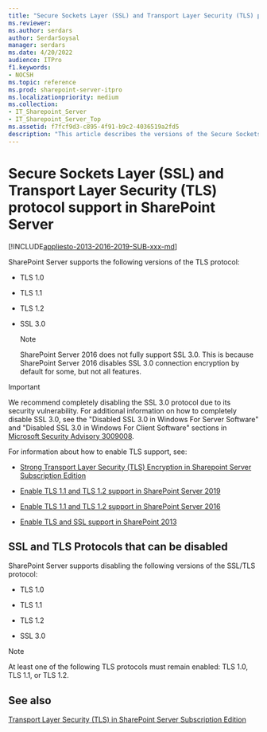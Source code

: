 ```yaml
---
title: "Secure Sockets Layer (SSL) and Transport Layer Security (TLS) protocol support in SharePoint Server"
ms.reviewer: 
ms.author: serdars
author: SerdarSoysal
manager: serdars
ms.date: 4/20/2022
audience: ITPro
f1.keywords:
- NOCSH
ms.topic: reference
ms.prod: sharepoint-server-itpro
ms.localizationpriority: medium
ms.collection:
- IT_Sharepoint_Server
- IT_Sharepoint_Server_Top
ms.assetid: f7fcf9d3-c895-4f91-b9c2-4036519a2fd5
description: "This article describes the versions of the Secure Sockets Layer (SSL) and Transport Layer Security (TLS) protocol that SharePoint Server supports."
---
```


# Secure Sockets Layer (SSL) and Transport Layer Security (TLS) protocol support in SharePoint Server

[!INCLUDE[appliesto-2013-2016-2019-SUB-xxx-md](../includes/appliesto-2013-2016-2019-SUB-xxx-md.md)] 
  
SharePoint Server supports the following versions of the TLS protocol:
  
- TLS 1.0
    
- TLS 1.1
    
- TLS 1.2
    
- SSL 3.0
  > [!NOTE]
  > SharePoint Server 2016 does not fully support SSL 3.0. This is because SharePoint Server 2016 disables SSL 3.0 connection encryption by default for some, but not all features.
  
> [!IMPORTANT]
> We recommend completely disabling the SSL 3.0 protocol due to its security vulnerability. For additional information on how to completely disable SSL 3.0, see the "Disabled SSL 3.0 in Windows For Server Software" and "Disabled SSL 3.0 in Windows For Client Software" sections in [Microsoft Security Advisory 3009008](/security-updates/SecurityAdvisories/2015/3009008).
  
For information about how to enable TLS support, see:

- [Strong Transport Layer Security (TLS) Encryption in Sharepoint Server Subscription Edition](strong-tls-encryption.md)

- [Enable TLS 1.1 and TLS 1.2 support in SharePoint Server 2019](enable-tls-1-1-and-tls-1-2-support-in-sharepoint-server-2019.md)

- [Enable TLS 1.1 and TLS 1.2 support in SharePoint Server 2016](enable-tls-1-1-and-tls-1-2-support-in-sharepoint-server-2016.md)
  
- [Enable TLS and SSL support in SharePoint 2013](enable-tls-and-ssl-support-in-sharepoint-2013.md)
    
    
## SSL and TLS Protocols that can be disabled

SharePoint Server supports disabling the following versions of the SSL/TLS protocol:
  
- TLS 1.0
    
- TLS 1.1
    
- TLS 1.2
    
- SSL 3.0
    
> [!NOTE]
> At least one of the following TLS protocols must remain enabled: TLS 1.0, TLS 1.1, or TLS 1.2. 
  
## See also

[Transport Layer Security (TLS) in SharePoint Server Subscription Edition](strong-tls-encryption.md)